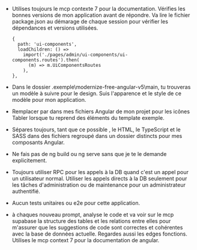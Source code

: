 - Utilises toujours le mcp contexte 7 pour la documentation. Vérifies les bonnes versions de mon application avant de répondre. Va lire le fichier package.json au démarage de chaque session pour vérifier les dépendances et versions utilisées.

      {
        path: 'ui-components',
        loadChildren: () =>
          import('./pages/admin/ui-components/ui-components.routes').then(
            (m) => m.UiComponentsRoutes
          ),
      },
- Dans le dossier .exemple\modernize-free-angular-v5\main, tu trouveras un modèle à suivre pour le design. Suis l'apparence et le style de ce modèle pour mon application.

- Remplacer <i-tabler> par <ng-icon> dans mes fichiers Angular de mon projet pour les icônes Tabler lorsque tu reprend des éléments du template exemple.

- Sépares toujours, tant que ce possible , le HTML, le TypeScript et le SASS dans des fichiers regroupé dans un dossier distincts pour mes composants Angular.

- Ne fais pas de ng build ou ng serve sans que je te le demande explicitement.

- Toujours utiliser RPC pour les appels à la DB quand c'est un appel pour un utilisateur normal. Utiliser les appels directs à la DB seulement pour les tâches d'administration ou de maintenance pour un administrateur authentifié.

- Aucun tests unitaires ou e2e pour cette application.

- à chaques nouveau prompt, analyse le code et va voir sur le mcp supabase la structure des tables et les relations entre elles pour m'assurer que les suggestions de code sont correctes et cohérentes avec la base de données actuelle. Regardes aussi les edges fonctions. Utilises le mcp context 7 pour la documentation de angular.